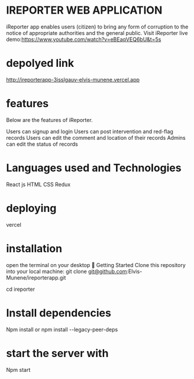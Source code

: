 # IREPORTER WEB APPLICATION 


iReporter app enables users (citizen) to bring any form of corruption to the notice of appropriate authorities and the general public. Visit iReporter live demo:https://www.youtube.com/watch?v=eBEaqVEQ6bU&t=5s

# depolyed  link

http://ireporterapp-3isslgauv-elvis-munene.vercel.app

# features

Below are the features of iReporter.

Users can signup and login
Users can post intervention and red-flag records
Users can edit the comment and location of their records
Admins can edit the status of records

# Languages used and Technologies 

React js
HTML
CSS
Redux
# deploying 

vercel


# installation
open the terminal on your desktop
🚀  Getting Started
Clone this repository into your local machine:
git clone git@github.com:Elvis-Munene/ireporterapp.git

cd ireporter
# Install dependencies
Npm install or npm install --legacy-peer-deps
  # start the server with
   Npm start 

